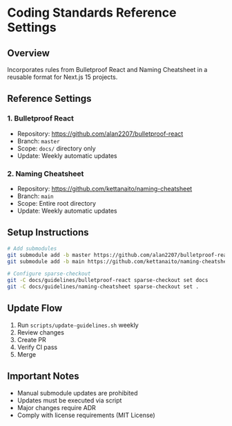 # Coding Standards Reference Settings

## Overview
Incorporates rules from Bulletproof React and Naming Cheatsheet in a reusable format for Next.js 15 projects.

## Reference Settings
### 1. Bulletproof React
- Repository: https://github.com/alan2207/bulletproof-react
- Branch: `master`
- Scope: `docs/` directory only
- Update: Weekly automatic updates

### 2. Naming Cheatsheet
- Repository: https://github.com/kettanaito/naming-cheatsheet
- Branch: `main`
- Scope: Entire root directory
- Update: Weekly automatic updates

## Setup Instructions
```bash
# Add submodules
git submodule add -b master https://github.com/alan2207/bulletproof-react docs/guidelines/bulletproof-react
git submodule add -b main https://github.com/kettanaito/naming-cheatsheet docs/guidelines/naming-cheatsheet

# Configure sparse-checkout
git -C docs/guidelines/bulletproof-react sparse-checkout set docs
git -C docs/guidelines/naming-cheatsheet sparse-checkout set .
```

## Update Flow
1. Run `scripts/update-guidelines.sh` weekly
2. Review changes
3. Create PR
4. Verify CI pass
5. Merge

## Important Notes
- Manual submodule updates are prohibited
- Updates must be executed via script
- Major changes require ADR
- Comply with license requirements (MIT License) 